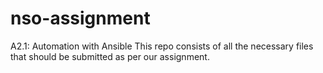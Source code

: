 # nso-assignment 
A2.1: Automation with Ansible
This repo consists of all the necessary files that should be submitted as per our assignment.
